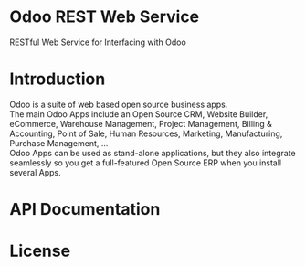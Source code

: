 # Odoo REST Web Service
RESTful Web Service for Interfacing with Odoo

# Introduction 

Odoo is a suite of web based open source business apps.
<br/>
The main Odoo Apps include an Open Source CRM, Website Builder, eCommerce, Warehouse Management, Project Management, Billing & Accounting, Point of Sale, Human Resources, Marketing, Manufacturing, Purchase Management, ...
<br/>
Odoo Apps can be used as stand-alone applications, but they also integrate seamlessly so you get a full-featured Open Source ERP when you install several Apps.

# API Documentation

# License

